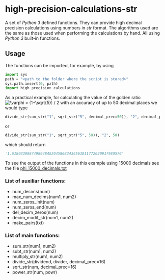 # high-precision-calculations-str
A set of _Python 3_ defined functions. They can provide high decimal precision calculations using numbers in _str_ format. The algorithms used are the same as those used when performing the calculations by hand. All using _Python 3_ built-in functions.

## Usage

The functions can be imported, for example, by using 

```python
import sys
path = "<path to the folder where the script is stored>"
sys.path.insert(0, path)
import high_precision_calculations
```

<!--
<a href="https://www.codecogs.com/eqnedit.php?latex=\varphi&space;=&space;(1&plus;\sqrt{5})&space;/&space;2" target="_blank"><img src="https://latex.codecogs.com/svg.latex?\varphi&space;=&space;(1&plus;\sqrt{5})&space;/&space;2" title="\varphi = (1+\sqrt{5}) / 2" /></a> 
-->

<!-- Note: For Latex formulas in Github's Markdown see https://gist.github.com/a-rodin/fef3f543412d6e1ec5b6cf55bf197d7b -->

As a practical example, for calculating the value of the golden ratio ![\varphi = (1+\sqrt{5}) / 2](https://render.githubusercontent.com/render/math?math=%5Cvarphi%20%3D%20(1%2B%5Csqrt%7B5%7D)%20%2F%202) with an accuracy of up to 50 decimal places we would type

```python
divide_str(sum_str("1", sqrt_str("5", decimal_prec=50)), "2", decimal_prec=50)
```
or 
```python
divide_str(sum_str("1", sqrt_str("5", 50)), "2", 50)
```

which should return 

```python
'1.61803398874989484820458683436563811772030917980576'
```

To see the output of the functions in this example using 15000 decimals see the file [phi_15000_decimals.txt](https://github.com/artmenlope/high-precision-calculations-str/blob/master/phi_15000_decimals.txt)

### List of auxiliar functions:
- num_decims(num)
- max_num_decims(num1, num2)
- num_zeros_init(num)
- num_zeros_end(num)
- del_decim_zeros(num)
- decim_modif_str(num1, num2)
- make_pairs(txt)

### List of main functions:
- sum_str(num1, num2)
- subt_str(num1, num2)
- multiply_str(num1, num2)
- divide_str(dividend, divider, decimal_prec=16)
- sqrt_str(num, decimal_prec=16)
- power_str(num, powr)
